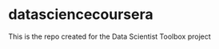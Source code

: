 datasciencecoursera
===================

This is the repo created for the Data Scientist Toolbox project
